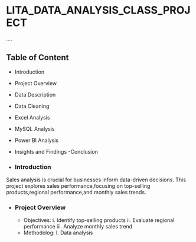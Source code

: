 # LITA_DATA_ANALYSIS_CLASS_PROJECT
....

## Table of Content
- Introduction 
- Project Overview 
- Data Description 
- Data Cleaning 
- Excel Analysis 
- MySQL Analysis 
- Power BI Analysis 
- Insights and Findings 
-Conclusion 

- ### Introduction 
Sales analysis is crucial for businesses inform data-driven decisions. This project explores sales performance,focusing on top-selling products,regional performance,and monthly sales trends.

- ### Project Overview 
  - Objectives:
    i. Identify top-selling products 
   ii. Evaluate regional performance 
  iii. Analyze monthly sales trend 
  - Methodolog:
   I. Data analysis 
